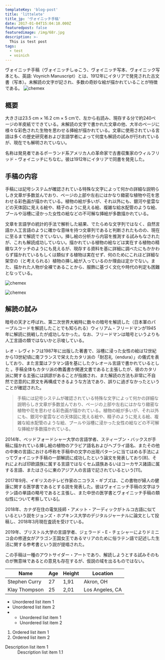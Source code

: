 ```yaml
---
templateKey: 'blog-post'
title: 'littelete'
title_jp: 'ヴォイニッチ手稿'
date: 2017-01-04T15:04:10.000Z
featuredpost: false
featuredimage: /img/68r.jpg
description: >-
  This is test post
tags:
  - test
  - voinich
---
```


ヴォイニッチ手稿（ヴォイニッチしゅこう、ヴォイニッチ写本、ヴォイニック写本とも、英語: Voynich Manuscript）とは、1912年にイタリアで発見された古文書（写本）。未解読の文字が記され、多数の奇妙な絵が描かれていることが特徴である。
![chemex](/img/68r.jpg)
## 概要

大きさは23.5 cm × 16.2 cm × 5 cmで、左から右読み、現存する分で約240ページの羊皮紙でできている。未解読の文字で書かれた文章の他、大半のページに様々な彩色された生物を思わせる挿絵が描かれている。文章に使用されている言語は多くの歴史研究者および言語学者によって何度も解読の試みが行われているが、現在でも解明されていない。

名称は発見者であるポーランド系アメリカ人の革命家で古書収集家のウィルフリッド・ヴォイニッチにちなむ。彼は1912年にイタリアで同書を発見した。

## 手稿の内容

手稿には記号システムが確認されている特殊な文字によって何かの詳細な説明らしき文章が多数並んでおり、ページの上部や左右にはかなり緻密な植物や花を思わせる彩色画が描かれている。植物の絵が多いが、それ以外にも、銀河や星雲などの天体図に見える絵や、精子のように見える絵、複雑な給水配管のような絵、プールや浴槽に浸かった女性の絵などの不可解な挿絵が多数描かれている。

文章を言語学の統計的手法で解析した結果、でたらめな文字列ではなく、自然言語か人工言語のように確かな意味を持つ文章列であると判断されたものの、現在に至るまで解読できていない。挿し絵の分析から内容を推測する試みもなされたが、これも解読成功していない。描かれている植物の絵などは実在する植物の精緻なスケッチのようにも見えるが、現存する資料を基に詳細に調べたにもかかわらず描かれているもしくは類似する植物は実在せず、何のためにこれほど詳細な架空の（と考えられる）植物の挿し絵が入っているのか理由は定かでない。また、描かれた人物が全裸であることから、服飾に基づく文化や時代の判定も困難となっている。

![chemex](/img/Voynich_Manuscript_(170).jpg)

![chemex](/img/Voynich_Manuscript_(32).jpg)


## 解読の試み

暗号の天才と呼ばれ、第二次世界大戦時に数々の暗号を解読した（日本軍のパープルコードを解読したことでも知られる）ウィリアム・フリードマンが1945年に解読に挑戦したが成功しなかった。なお、フリードマンは暗号というよりも人工言語の類ではないかと示唆している。

レオ・レヴィトフは1987年に出版した著書で、浴槽に浸った女性の絵は12世紀から13世紀頃に南フランスで栄えたカタリ派の「耐忍礼（endura）」の儀式を表しており、また言葉はフラマン語を基にしたクレオール言語で書かれているとした 。手稿全体もカタリ派の教義書か関連文書であると主張したが、彼のカタリ派に関する主張には誤謬があることが指摘され、また解読の方法も非常に不自然で恣意的に原文を再構成できるような方法であり、誤りに過ぎなかったということが確認された。
<blockquote>
手稿には記号システムが確認されている特殊な文字によって何かの詳細な説明らしき文章が多数並んでおり、ページの上部や左右にはかなり緻密な植物や花を思わせる彩色画が描かれている。植物の絵が多いが、それ以外にも、銀河や星雲などの天体図に見える絵や、精子のように見える絵、複雑な給水配管のような絵、プールや浴槽に浸かった女性の絵などの不可解な挿絵が多数描かれている。
</blockquote>

2014年、ベッドフォードシャー大学の言語学者、スティーブン・バックスが手稿に描かれている挿し絵の植物のアラビア語名およびヘブライ語名、またその他の中東の言語における呼称を手稿中の文字の出現パターンに当てはめる手法によってヴォイニッチ手稿の一部解読に成功したという論文を発表しており[8]、それによれば印欧語族に属する言語ではなくセム語族あるいはコーカサス諸語に属する言語、またはさらに東のアジア人の言語で記されているという[11]。

2017年9月、イギリスのテレビ作家のニコラス・ギブズは、この書物が婦人の健康に関する医学書であるとする説を発表した。彼はヴォイニッチ手稿の文字はラテン語の単語の略号であると主張し、また中世の医学書とヴォイニッチ手稿の類似性について考察している[。

2018年、カナダ在住の電気技師・アメット・アーディックがトルコ古語に似ているという説をジョンズ・ホプキンス大学のデジタルジャーナルに論文として投稿し、2018年3月現在査読を受けている。

2019年、ブリストル大学の言語学者、ジェラード・E・チェシャーによりドミニコ会の修道女がアラゴン王国女王であるマリアのために俗ラテン語で記述した生活に関する参考書という説が提唱された。

この手稿は一種のアウトサイダー・アートであり、解読しようとする試みそのものが無意味であるとの意見も存在するが、仮説の域を出るものではない。

<table>
  <thead>
    <tr>
      <th>Name</th>
      <th>Age</th>
      <th>Height</th>
      <th>Location</th>
    </tr>
  </thead>
  <tbody>
    <tr>
      <td>Stephen Curry</td>
      <td>27</td>
      <td>1,91</td>
      <td>Akron, OH</td>
    </tr>
    <tr>
      <td>Klay Thompson</td>
      <td>25</td>
      <td>2,01</td>
      <td>Los Angeles, CA</td>
    </tr>
  </tbody>
</table>


<ul>
  <li>Unordered list item 1</li>
  <li>Unordered list item 2</li>
  <li>
    <ul>  
      <li>Unordered list item 1</li>
      <li>Unordered list item 2</li>
    </ul>
  </li>
</ul>


<ol>
  <li>Ordered list item 1</li>
  <li>Ordered list item 2</li>
</ol>


<dl>
  <dt>Description list item 1</dt>
  <dd>Description list item 1.1</dd>
</dl>